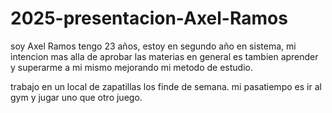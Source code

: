 # 2025-presentacion-Axel-Ramos

soy Axel Ramos tengo 23 años, estoy en segundo año en sistema, mi intencion mas alla de aprobar las materias en general es tambien aprender y superarme a mi mismo mejorando mi metodo de estudio.

trabajo en un local de zapatillas los finde de semana. 
mi pasatiempo es ir al gym y jugar uno que otro juego. 
